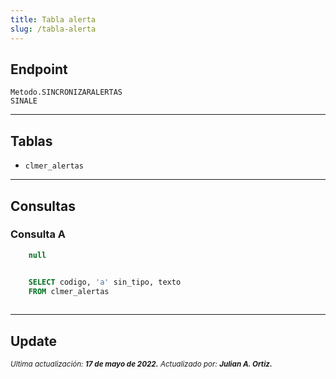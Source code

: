 ```yaml
---
title: Tabla alerta
slug: /tabla-alerta
---
```



## Endpoint

```Metodo.SINCRONIZARALERTAS ```  
```SINALE```

***

## Tablas

- ```clmer_alertas```

***

## Consultas

### Consulta A

```js title="Condiciones"
    null
```

```sql title="Query"

    SELECT codigo, 'a' sin_tipo, texto
    FROM clmer_alertas
  
```

***


## Update

<div class="ultima-actualizacion">
  <small>
    <i>
      Ultima actualización:
      <b> 17 de mayo de 2022.</b>
    </i>
  </small>

  <small>
    <i>
      Actualizado por:
      <b> Julian A. Ortiz.</b>
    </i>
  </small>
</div>